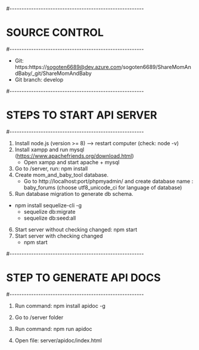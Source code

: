 #--------------------------------------------------------
# SOURCE CONTROL
#--------------------------------------------------------
+ Git: https:https://sogoten6689@dev.azure.com/sogoten6689/ShareMomAndBaby/_git/ShareMomAndBaby
+ Git branch: develop


#--------------------------------------------------------
# STEPS TO START API SERVER
#--------------------------------------------------------
1. Install node.js (version >= 8) --> restart computer (check: node -v)
2. Install xampp and run mysql  (https://www.apachefriends.org/download.html)
    + Open xampp and start apache + mysql
3. Go to /server, run: npm install
4. Create mom_and_baby_tool database.
    + Go to http://localhost:port/phpmyadmin/ and create database name : baby_forums (choose utf8_unicode_ci for language of database)
5. Run database migration to generate db schema.
  + npm install sequelize-cli -g
	+ sequelize db:migrate
	+ sequelize db:seed:all
6. Start server without checking changed: npm start
7. Start server with checking changed
	+ npm start


#--------------------------------------------------------
# STEP TO GENERATE API DOCS
#--------------------------------------------------------
1. Run command: npm install apidoc -g
2. Go to /server folder
3. Run command: npm run apidoc

4. Open file: server/apidoc/index.html